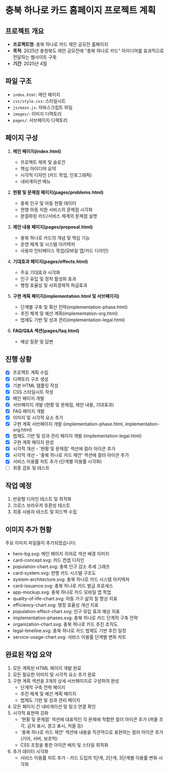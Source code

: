 # 충북 하나로 카드 홈페이지 프로젝트 계획

## 프로젝트 개요
- **프로젝트명**: 충북 하나로 카드 제안 공모전 홈페이지
- **목적**: 2025년 충청북도 제안 공모전에 "충북 하나로 카드" 아이디어를 효과적으로 전달하는 웹사이트 구축
- **기간**: 2025년 4월

## 파일 구조
- `index.html`: 메인 페이지
- `css/style.css`: 스타일시트
- `js/main.js`: 자바스크립트 파일
- `images/`: 이미지 디렉토리
- `pages/`: 서브페이지 디렉토리

## 페이지 구성
1. **메인 페이지(index.html)**
   - 프로젝트 제목 및 슬로건
   - 핵심 아이디어 요약
   - 시각적 디자인 (카드 목업, 인포그래픽)
   - 내비게이션 메뉴

2. **현황 및 문제점 페이지(pages/problems.html)**
   - 충북 인구 및 아동 현황 데이터
   - 현행 아동 지원 서비스의 문제점 시각화
   - 분절화된 카드/서비스 체계의 문제점 설명

3. **제안 내용 페이지(pages/proposal.html)**
   - 충북 하나로 카드의 개념 및 핵심 기능
   - 운영 체계 및 시스템 아키텍처
   - 사용자 인터페이스 목업(모바일 앱/카드 디자인)

4. **기대효과 페이지(pages/effects.html)**
   - 주요 기대효과 시각화
   - 인구 유입 및 정착 활성화 효과
   - 행정 효율성 및 사회경제적 파급효과

5. **구현 계획 페이지(implementation.html 및 서브페이지)**
   - 단계별 구축 및 확산 전략(implementation-phase.html)
   - 추진 체계 및 예산 계획(implementation-org.html)
   - 법제도 기반 및 성과 관리(implementation-legal.html)

6. **FAQ/Q&A 섹션(pages/faq.html)**
   - 예상 질문 및 답변

## 진행 상황
- [x] 프로젝트 계획 수립
- [x] 디렉토리 구조 생성
- [x] 기본 HTML 템플릿 작성
- [x] CSS 스타일시트 작성
- [x] 메인 페이지 개발
- [x] 서브페이지 개발 (현황 및 문제점, 제안 내용, 기대효과)
- [x] FAQ 페이지 개발
- [x] 이미지 및 시각적 요소 추가
- [x] 구현 계획 서브페이지 개발 (implementation-phase.html, implementation-org.html)
- [x] 법제도 기반 및 성과 관리 페이지 개발 (implementation-legal.html)
- [x] 구현 계획 페이지 완성
- [x] 시각적 개선 - '현황 및 문제점' 섹션에 컬러 아이콘 추가
- [x] 시각적 개선 - '충북 하나로 카드 제안' 섹션에 컬러 아이콘 추가
- [x] 서비스 이용률 차트 추가 (단계별 이용률 시각화)
- [ ] 최종 검토 및 테스트

## 작업 예정
1. 반응형 디자인 테스트 및 최적화
2. 크로스 브라우저 호환성 테스트
3. 최종 사용자 테스트 및 피드백 수집

## 이미지 추가 현황
주요 이미지 파일들이 추가되었습니다:
- hero-bg.svg: 메인 페이지 히어로 섹션 배경 이미지
- card-concept.svg: 카드 컨셉 디자인
- population-chart.svg: 충북 인구 감소 추세 그래프
- card-system.svg: 현행 카드 시스템 구조도
- system-architecture.svg: 충북 하나로 카드 시스템 아키텍처
- card-issuance.svg: 충북 하나로 카드 발급 프로세스
- app-mockup.svg: 충북 하나로 카드 모바일 앱 목업
- quality-of-life-chart.svg: 아동 가구 삶의 질 향상 지표
- efficiency-chart.svg: 행정 효율성 개선 지표
- population-effect-chart.svg: 인구 유입 효과 예상 지표
- implementation-phases.svg: 충북 하나로 카드 단계적 구축 전략
- organization-chart.svg: 충북 하나로 카드 추진 조직도
- legal-timeline.svg: 충북 하나로 카드 법제도 기반 추진 일정
- service-usage-chart.svg: 서비스 이용률 단계별 변화 차트

## 완료된 작업 요약
1. 모든 계획된 HTML 페이지 개발 완료
2. 모든 필요한 이미지 및 시각적 요소 추가 완료
3. 구현 계획 섹션을 3개의 상세 서브페이지로 구성하여 완성
   - 단계적 구축 전략 페이지
   - 추진 체계 및 예산 계획 페이지
   - 법제도 기반 및 성과 관리 페이지
4. 모든 페이지 간 내비게이션 및 링크 연결 확인
5. 시각적 표현력 강화
   - '현황 및 문제점' 섹션에 대표적인 각 문제에 적합한 컬러 아이콘 추가 (퍼즐 조각, 금지 표시, 경고 표시, 저울 등)
   - '충북 하나로 카드 제안' 섹션에 내용을 직관적으로 표현하는 컬러 아이콘 추가 (기어, 서버, 보호막)
   - CSS 조정을 통한 아이콘 배치 및 스타일 최적화
6. 추가 데이터 시각화
   - 서비스 이용률 차트 추가 - 카드 도입의 1단계, 2단계, 3단계별 이용률 변화 시각화